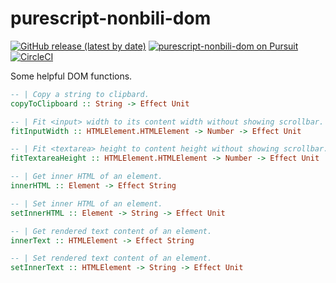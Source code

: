 # purescript-nonbili-dom

[![GitHub release (latest by date)](https://img.shields.io/github/v/release/nonbili/purescript-nonbili-dom)](https://github.com/nonbili/purescript-nonbili-dom/releases)
[![purescript-nonbili-dom on Pursuit](https://pursuit.purescript.org/packages/purescript-nonbili-dom/badge)](https://pursuit.purescript.org/packages/purescript-nonbili-dom)
[![CircleCI](https://circleci.com/gh/nonbili/purescript-nonbili-dom.svg?style=svg)](https://circleci.com/gh/nonbili/purescript-nonbili-dom)

Some helpful DOM functions.

```purescript
-- | Copy a string to clipbard.
copyToClipboard :: String -> Effect Unit

-- | Fit <input> width to its content width without showing scrollbar.
fitInputWidth :: HTMLElement.HTMLElement -> Number -> Effect Unit

-- | Fit <textarea> height to content height without showing scrollbar.
fitTextareaHeight :: HTMLElement.HTMLElement -> Number -> Effect Unit

-- | Get inner HTML of an element.
innerHTML :: Element -> Effect String

-- | Set inner HTML of an element.
setInnerHTML :: Element -> String -> Effect Unit

-- | Get rendered text content of an element.
innerText :: HTMLElement -> Effect String

-- | Set rendered text content of an element.
setInnerText :: HTMLElement -> String -> Effect Unit
```
